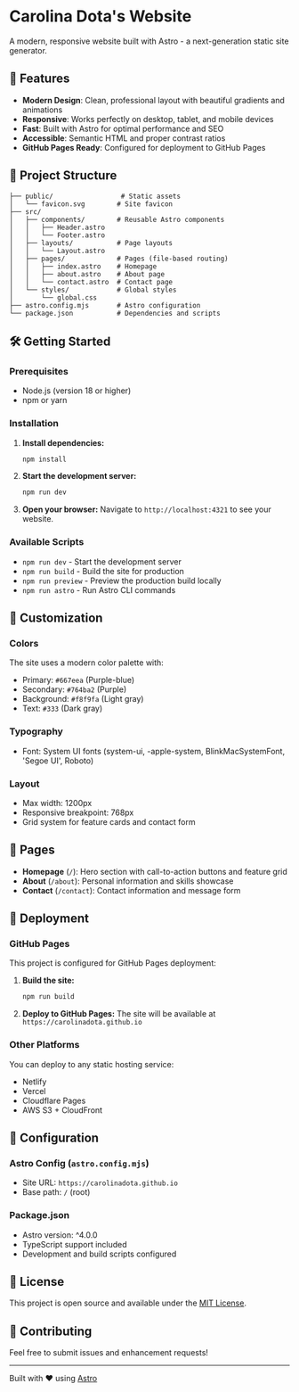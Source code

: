 # Carolina Dota's Website

A modern, responsive website built with Astro - a next-generation static site generator.

## 🚀 Features

- **Modern Design**: Clean, professional layout with beautiful gradients and animations
- **Responsive**: Works perfectly on desktop, tablet, and mobile devices
- **Fast**: Built with Astro for optimal performance and SEO
- **Accessible**: Semantic HTML and proper contrast ratios
- **GitHub Pages Ready**: Configured for deployment to GitHub Pages

## 📁 Project Structure

```
├── public/                 # Static assets
│   └── favicon.svg        # Site favicon
├── src/
│   ├── components/        # Reusable Astro components
│   │   ├── Header.astro
│   │   └── Footer.astro
│   ├── layouts/           # Page layouts
│   │   └── Layout.astro
│   ├── pages/             # Pages (file-based routing)
│   │   ├── index.astro    # Homepage
│   │   ├── about.astro    # About page
│   │   └── contact.astro  # Contact page
│   └── styles/            # Global styles
│       └── global.css
├── astro.config.mjs       # Astro configuration
└── package.json           # Dependencies and scripts
```

## 🛠️ Getting Started

### Prerequisites

- Node.js (version 18 or higher)
- npm or yarn

### Installation

1. **Install dependencies:**
   ```bash
   npm install
   ```

2. **Start the development server:**
   ```bash
   npm run dev
   ```

3. **Open your browser:**
   Navigate to `http://localhost:4321` to see your website.

### Available Scripts

- `npm run dev` - Start the development server
- `npm run build` - Build the site for production
- `npm run preview` - Preview the production build locally
- `npm run astro` - Run Astro CLI commands

## 🎨 Customization

### Colors
The site uses a modern color palette with:
- Primary: `#667eea` (Purple-blue)
- Secondary: `#764ba2` (Purple)
- Background: `#f8f9fa` (Light gray)
- Text: `#333` (Dark gray)

### Typography
- Font: System UI fonts (system-ui, -apple-system, BlinkMacSystemFont, 'Segoe UI', Roboto)

### Layout
- Max width: 1200px
- Responsive breakpoint: 768px
- Grid system for feature cards and contact form

## 📱 Pages

- **Homepage** (`/`): Hero section with call-to-action buttons and feature grid
- **About** (`/about`): Personal information and skills showcase
- **Contact** (`/contact`): Contact information and message form

## 🚀 Deployment

### GitHub Pages

This project is configured for GitHub Pages deployment:

1. **Build the site:**
   ```bash
   npm run build
   ```

2. **Deploy to GitHub Pages:**
   The site will be available at `https://carolinadota.github.io`

### Other Platforms

You can deploy to any static hosting service:
- Netlify
- Vercel
- Cloudflare Pages
- AWS S3 + CloudFront

## 🔧 Configuration

### Astro Config (`astro.config.mjs`)
- Site URL: `https://carolinadota.github.io`
- Base path: `/` (root)

### Package.json
- Astro version: ^4.0.0
- TypeScript support included
- Development and build scripts configured

## 📝 License

This project is open source and available under the [MIT License](LICENSE).

## 🤝 Contributing

Feel free to submit issues and enhancement requests!

---

Built with ❤️ using [Astro](https://astro.build/)

